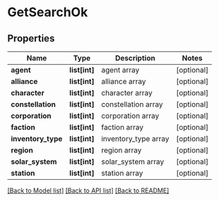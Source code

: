 # GetSearchOk

## Properties
Name | Type | Description | Notes
------------ | ------------- | ------------- | -------------
**agent** | **list[int]** | agent array | [optional] 
**alliance** | **list[int]** | alliance array | [optional] 
**character** | **list[int]** | character array | [optional] 
**constellation** | **list[int]** | constellation array | [optional] 
**corporation** | **list[int]** | corporation array | [optional] 
**faction** | **list[int]** | faction array | [optional] 
**inventory_type** | **list[int]** | inventory_type array | [optional] 
**region** | **list[int]** | region array | [optional] 
**solar_system** | **list[int]** | solar_system array | [optional] 
**station** | **list[int]** | station array | [optional] 

[[Back to Model list]](../README.md#documentation-for-models) [[Back to API list]](../README.md#documentation-for-api-endpoints) [[Back to README]](../README.md)


